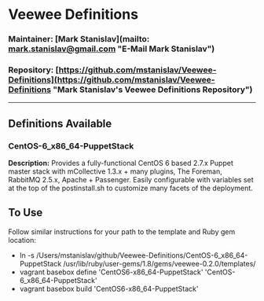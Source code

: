 # Veewee Definitions
### Maintainer: [Mark Stanislav](mailto: mark.stanislav@gmail.com "E-Mail Mark Stanislav") ###
### Repository: [https://github.com/mstanislav/Veewee-Definitions](https://github.com/mstanislav/Veewee-Definitions "Mark Stanislav's Veewee Definitions Repository") ###
- - -
## Definitions Available ##
### CentOS-6_x86_64-PuppetStack ###
**Description:** Provides a fully-functional CentOS 6 based 2.7.x Puppet master stack with mCollective 1.3.x + many plugins, The Foreman, RabbitMQ 2.5.x, Apache + Passenger. Easily configurable with variables set at the top of the postinstall.sh to customize many facets of the deployment.

## To Use ##
Follow similar instructions for your path to the template and Ruby gem location:
*   ln -s /Users/mstanislav/github/Veewee-Definitions/CentOS-6_x86_64-PuppetStack /usr/lib/ruby/user-gems/1.8/gems/veewee-0.2.0/templates/
*   vagrant basebox define 'CentOS6-x86_64-PuppetStack' 'CentOS-6_x86_64-PuppetStack'
*   vagrant basebox build 'CentOS6-x86_64-PuppetStack'
